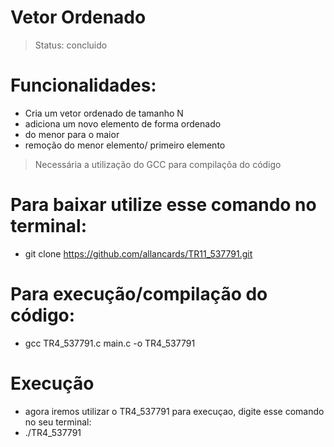 # Vetor Ordenado
> Status: concluido

# Funcionalidades: 
+ Cria um vetor ordenado de tamanho N
+ adiciona um novo elemento de forma ordenado 
+ do menor para o maior
+ remoção do menor elemento/ primeiro elemento

> Necessária a utilização do GCC para compilaçõa do código

# Para baixar utilize esse comando no terminal:
+ git clone https://github.com/allancards/TR11_537791.git

# Para execução/compilação do código:
+ gcc TR4_537791.c main.c -o TR4_537791

# Execução
+ agora iremos utilizar o TR4_537791 para execuçao, digite esse comando no seu terminal:
+ ./TR4_537791
